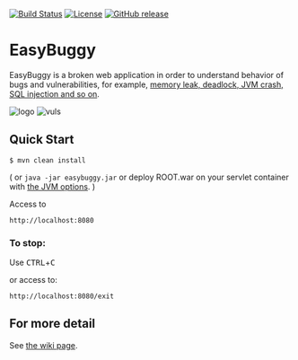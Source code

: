[![Build Status](https://travis-ci.org/k-tamura/easybuggy.svg?branch=master)](https://travis-ci.org/k-tamura/easybuggy)
[![License](https://img.shields.io/badge/License-Apache%202.0-blue.svg)](https://opensource.org/licenses/Apache-2.0)
[![GitHub release](https://img.shields.io/github/release/k-tamura/easybuggy.svg)](https://github.com/k-tamura/easybuggy/releases/latest)

EasyBuggy
=

EasyBuggy is a broken web application in order to understand behavior of bugs and vulnerabilities, for example, [memory leak, deadlock, JVM crash, SQL injection and so on](https://github.com/k-tamura/easybuggy/wiki).

![logo](https://github.com/k-tamura/easybuggy/blob/master/src/main/webapp/images/easybuggy.png)
![vuls](https://github.com/k-tamura/test/blob/master/bugs.png)

Quick Start
-

    $ mvn clean install

( or ``` java -jar easybuggy.jar ``` or deploy ROOT.war on your servlet container with [the JVM options](https://github.com/k-tamura/easybuggy/blob/master/pom.xml#L204). )

Access to

    http://localhost:8080

### To stop:

  Use <kbd>CTRL</kbd>+<kbd>C</kbd>

or access to:

    http://localhost:8080/exit
    
For more detail
-
   
See [the wiki page](https://github.com/k-tamura/easybuggy/wiki).

